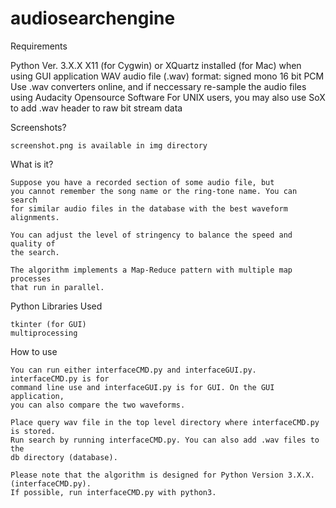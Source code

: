 audiosearchengine
=================

Requirements

Python Ver. 3.X.X
X11 (for Cygwin) or XQuartz installed (for Mac) when using GUI application
WAV audio file (.wav) format: signed mono 16 bit PCM
	Use .wav converters online, and if neccessary re-sample the audio files
	using Audacity Opensource Software 
	For UNIX users, you may also use SoX to add .wav header to raw bit stream data

Screenshots?
	
	screenshot.png is available in img directory

What is it?

	Suppose you have a recorded section of some audio file, but
	you cannot remember the song name or the ring-tone name. You can search
	for similar audio files in the database with the best waveform alignments. 
	
	You can adjust the level of stringency to balance the speed and quality of
	the search.
	
	The algorithm implements a Map-Reduce pattern with multiple map processes
	that run in parallel.

Python Libraries Used

	tkinter (for GUI)
	multiprocessing

How to use

	You can run either interfaceCMD.py and interfaceGUI.py. interfaceCMD.py is for
	command line use and interfaceGUI.py is for GUI. On the GUI application,
	you can also compare the two waveforms.

	Place query wav file in the top level directory where interfaceCMD.py is stored.
	Run search by running interfaceCMD.py. You can also add .wav files to the
	db directory (database). 

	Please note that the algorithm is designed for Python Version 3.X.X. (interfaceCMD.py).
	If possible, run interfaceCMD.py with python3.

